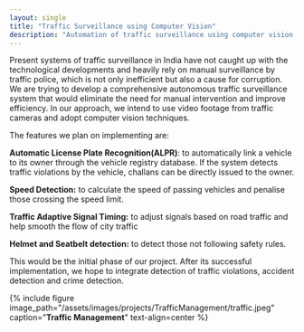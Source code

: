 ```yaml
---
layout: single
title: "Traffic Surveillance using Computer Vision"
description: "Automation of traffic surveillance using computer vision."
---
```


Present systems of traffic surveillance in India have not caught up with the technological developments and heavily rely on manual surveillance by traffic police, which is not only inefficient but also a cause for corruption.
We are trying to develop a comprehensive autonomous traffic surveillance system that would eliminate the need for manual intervention and improve efficiency.
In our approach, we intend to use video footage from traffic cameras and adopt computer vision techniques. 

The features we plan on implementing are:

__Automatic License Plate Recognition(ALPR)__: to automatically link a vehicle to its owner through the vehicle registry database. If the system detects traffic violations by the vehicle, challans can be directly issued to the owner.

__Speed Detection:__ to calculate the speed of passing vehicles and penalise those crossing the speed limit.

__Traffic Adaptive Signal Timing:__ to adjust signals based on road traffic and help smooth the flow of city traffic

__Helmet and Seatbelt detection:__ to detect those not following safety rules.

This would be the initial phase of our project. After its successful implementation, we hope to integrate detection of traffic violations, accident detection and crime detection.

{% include figure image_path="/assets/images/projects/TrafficManagement/traffic.jpeg" caption="**Traffic Management**" text-align=center %}